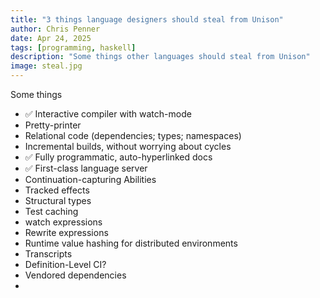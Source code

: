 ```yaml
---
title: "3 things language designers should steal from Unison"
author: Chris Penner
date: Apr 24, 2025
tags: [programming, haskell]
description: "Some things other languages should steal from Unison"
image: steal.jpg
---
```




Some things

* ✅ Interactive compiler with watch-mode
* Pretty-printer
* Relational code (dependencies; types; namespaces)
* Incremental builds, without worrying about cycles
* ✅ Fully programmatic, auto-hyperlinked docs
* ✅ First-class language server
* Continuation-capturing Abilities
* Tracked effects
* Structural types
* Test caching
* watch expressions
* Rewrite expressions
* Runtime value hashing for distributed environments
* Transcripts
* Definition-Level CI?
* Vendored dependencies
* 
